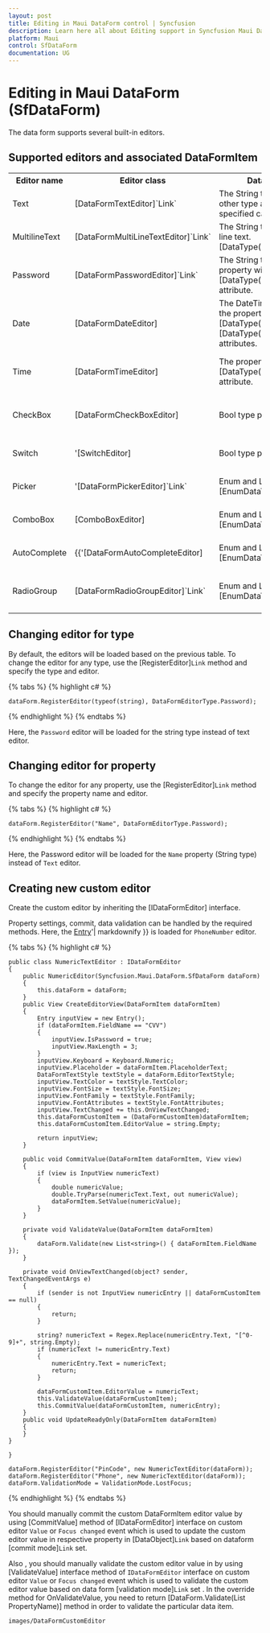 ```yaml
---
layout: post
title: Editing in Maui DataForm control | Syncfusion
description: Learn here all about Editing support in Syncfusion Maui DataForm (SfDataForm) control, its elements and more.
platform: Maui
control: SfDataForm
documentation: UG
---
```


# Editing in Maui DataForm (SfDataForm)

The data form supports several built-in editors. 

## Supported editors and associated DataFormItem

<table>
<tr>
<th>Editor name</th>
<th>Editor class</th>
<th>Data Type/Attribute</th>
<th>Input control loaded</th>
</tr>
<tr>
<td>
Text
</td>
<td>
[DataFormTextEditor]`Link`
</td>
<td>
The String type property and any other type apart from the following specified cases.
</td>
<td>
{{'[Entry](https://learn.microsoft.com/en-us/dotnet/maui/user-interface/controls/entry?view=net-maui-7.0)'| markdownify }}
</td>
</tr>
<tr>
<td>
MultilineText
</td>
<td>
[DataFormMultiLineTextEditor]`Link`
</td>
<td>
The String type property with multi line text.
[DataType(DataType.MultilineText)] 
</td>
<td>
{{'[Editor](https://learn.microsoft.com/en-us/dotnet/maui/user-interface/controls/editor?view=net-maui-7.0)'| markdownify }}
</td>
</tr>
<tr>
<td>
Password
</td>
<td>
[DataFormPasswordEditor]`Link`
</td>
<td>
The String type property and property with 
[DataType(DataType.Password)] attribute.
</td>
<td>
{{'[Entry](https://learn.microsoft.com/en-us/dotnet/maui/user-interface/controls/entry?view=net-maui-7.0)'| markdownify }}
</td>
</tr>
<tr>
<td>
Date
</td>
<td>
[DataFormDateEditor]
</td>
<td>
The DateTime type property and the property with [DataType(DataType.Date)] and [DataType(DataType.DateTime)] attributes.
</td>
<td>
{{'[DatePicker](https://learn.microsoft.com/en-us/dotnet/maui/user-interface/controls/datepicker?view=net-maui-7.0)'| markdownify }}
</td>
</tr>
<tr>
<td>
Time
</td>
<td>
[DataFormTimeEditor]
</td>
<td>
The property with [DataType(DataType.Time)] attribute.
</td>
<td>
{{'[TimePicker](https://learn.microsoft.com/en-us/dotnet/maui/user-interface/controls/timepicker?view=net-maui-7.0&tabs=windows)'| markdownify }}
</td>
</tr>
<tr>
<td>
CheckBox
</td>
<td>
[DataFormCheckBoxEditor]
</td>
<td>
Bool type property.
</td>
<td>
{{'[CheckBox](https://learn.microsoft.com/en-us/dotnet/maui/user-interface/controls/checkbox?view=net-maui-7.0)'| markdownify }}
</td>
</tr>
<tr>
<td>
Switch
</td>
<td>
'[SwitchEditor]
</td>
<td>
Bool type property.
</td>
<td>
{{'[Switch](https://learn.microsoft.com/en-us/dotnet/maui/user-interface/controls/switch?view=net-maui-7.0)'| markdownify }}
</td>
</tr>
<tr>
<td>
Picker
</td>
<td>
'[DataFormPickerEditor]`Link`
</td>
<td>
Enum and List type property. 
[EnumDataTypeAttribute]
</td>
<td>
{{'[Picker](https://learn.microsoft.com/en-us/dotnet/maui/user-interface/controls/picker?view=net-maui-7.0)'| markdownify }}
</td>
</tr>
<tr>
<td>
ComboBox
</td>
<td>
[ComboBoxEditor]
</td>
<td>
Enum and List type property.
[EnumDataTypeAttribute]
</td>
<td>
{{'[SfComboBox](https://help.syncfusion.com/maui/combobox)'| markdownify }}
</td>
</tr>
<tr>
<td>
AutoComplete
</td>
<td>
{{'[DataFormAutoCompleteEditor]
</td>
<td>
Enum and List type property.
[EnumDataTypeAttribute]
</td>
<td>
{{'[SfAutoComplete](https://help.syncfusion.com/maui/autocomplete)'| markdownify }}
</td>
</tr>

<tr>
<td>
RadioGroup
</td>
<td>
[DataFormRadioGroupEditor]`Link`
</td>
<td>
Enum and List type property. 
[EnumDataTypeAttribute]
</td>
<td>
{{'[SfRadioGroup](https://learn.microsoft.com/en-us/dotnet/maui/user-interface/controls/radiobutton?view=net-maui-7.0)'| markdownify }}
</td>
</tr>
</table>

## Changing editor for type

By default, the editors will be loaded based on the previous table. To change the editor for any type, use the [RegisterEditor]`Link` method and specify the type and editor.

{% tabs %}
{% highlight c# %}

    dataForm.RegisterEditor(typeof(string), DataFormEditorType.Password);

{% endhighlight %}
{% endtabs %}

Here, the `Password` editor will be loaded for the string type instead of text editor.

## Changing editor for property

To change the editor for any property, use the [RegisterEditor]`Link` method and specify the property name and editor.

{% tabs %}
{% highlight c# %}

    dataForm.RegisterEditor("Name", DataFormEditorType.Password);

{% endhighlight %}
{% endtabs %}

Here, the Password editor will be loaded for the `Name` property (String type) instead of `Text` editor.

## Creating new custom editor

Create the custom editor by inheriting the [IDataFormEditor] interface.

Property settings, commit, data validation can be handled by  the required methods. Here, the [Entry](https://learn.microsoft.com/en-us/dotnet/maui/user-interface/controls/entry?view=net-maui-7.0)'| markdownify }}  is loaded for `PhoneNumber` editor.

{% tabs %}
{% highlight c# %}

    public class NumericTextEditor : IDataFormEditor 
    { 
        public NumericEditor(Syncfusion.Maui.DataForm.SfDataForm dataForm)
        {
            this.dataForm = dataForm;
        }
        public View CreateEditorView(DataFormItem dataFormItem) 
        { 
            Entry inputView = new Entry();
            if (dataFormItem.FieldName == "CVV")
            {
                inputView.IsPassword = true;
                inputView.MaxLength = 3;
            } 
            inputView.Keyboard = Keyboard.Numeric;
            inputView.Placeholder = dataFormItem.PlaceholderText;
            DataFormTextStyle textStyle = dataForm.EditorTextStyle;
            inputView.TextColor = textStyle.TextColor;
            inputView.FontSize = textStyle.FontSize;
            inputView.FontFamily = textStyle.FontFamily;
            inputView.FontAttributes = textStyle.FontAttributes;
            inputView.TextChanged += this.OnViewTextChanged;
            this.dataFormCustomItem = (DataFormCustomItem)dataFormItem;
            this.dataFormCustomItem.EditorValue = string.Empty;

            return inputView;
        }
        
        public void CommitValue(DataFormItem dataFormItem, View view)
        {
            if (view is InputView numericText)
            {
                double numericValue;
                double.TryParse(numericText.Text, out numericValue);
                dataFormItem.SetValue(numericValue);
            }
        }
        
        private void ValidateValue(DataFormItem dataFormItem)
        {
            dataForm.Validate(new List<string>() { dataFormItem.FieldName });
        }

        private void OnViewTextChanged(object? sender, TextChangedEventArgs e)
        {
            if (sender is not InputView numericEntry || dataFormCustomItem == null)
            {
                return;
            }

            string? numericText = Regex.Replace(numericEntry.Text, "[^0-9]+", string.Empty);
            if (numericText != numericEntry.Text)
            {
                numericEntry.Text = numericText;
                return;
            }

            dataFormCustomItem.EditorValue = numericText;
            this.ValidateValue(dataFormCustomItem);
            this.CommitValue(dataFormCustomItem, numericEntry);
        }
        public void UpdateReadyOnly(DataFormItem dataFormItem)
        {
        }
    }
        
    } 

    dataForm.RegisterEditor("PinCode", new NumericTextEditor(dataForm));
    dataForm.RegisterEditor("Phone", new NumericTextEditor(dataForm));
    dataForm.ValidationMode = ValidationMode.LostFocus;

{% endhighlight %}
{% endtabs %}

You should manually commit the custom DataFormItem editor value by using [CommitValue]  method of [IDataFormEditor] interface on custom editor `Value` or `Focus changed` event which is used to update the custom editor value in respective property in [DataObject]`Link` based on dataform [commit mode]`Link` set. 

Also , you should manually validate the custom editor value in by using [ValidateValue] interface method of `IDataFormEditor` interface on custom editor `Value` or `Focus changed` event which is used to validate the custom editor value based on data form [validation mode]`Link` set . In the override method for OnValidateValue, you need to return [DataForm.Validate(List<string> PropertyName)] method in order to validate the particular data item.

`images/DataFormCustomEditor`
